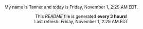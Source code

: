 My name is Tanner and today is Friday, November 1, 2:29 AM EDT.

<p align="center">This <i>README</i> file is generated <b>every 3 hours</b>!</br>Last refresh: Friday, November 1, 2:29 AM EDT<br /></p>
